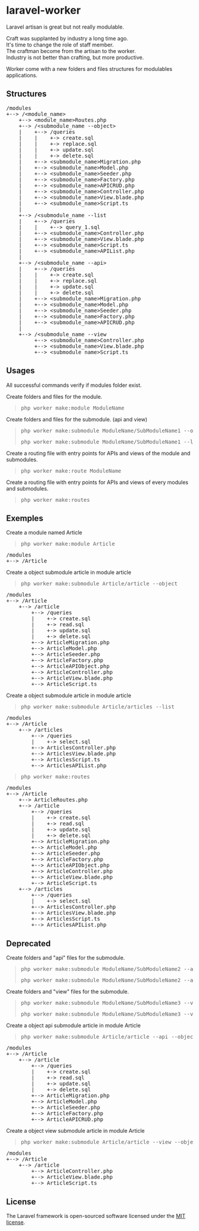 # laravel-worker

Laravel artisan is great but not really modulable.

Craft was supplanted by industry a long time ago.\
It's time to change the role of staff member.\
The craftman become from the artisan to the worker.\
Industry is not better than crafting, but more productive.

Worker come with a new folders and files structures for modulables applications.

## Structures

<pre>
/modules
+--> /&lt;module_name&gt;
    +--> &lt;module_name&gt;Routes.php
    +--> /&lt;submodule_name --object&gt;
    |    +--> /queries
    |    |    +-> create.sql
    |    |    +-> replace.sql
    |    |    +-> update.sql
    |    |    +-> delete.sql
    |    +--> &lt;submodule_name&gt;Migration.php
    |    +--> &lt;submodule_name&gt;Model.php
    |    +--> &lt;submodule_name&gt;Seeder.php
    |    +--> &lt;submodule_name&gt;Factory.php
    |    +--> &lt;submodule_name&gt;APICRUD.php
    |    +--> &lt;submodule_name&gt;Controller.php
    |    +--> &lt;submodule_name&gt;View.blade.php
    |    +--> &lt;submodule_name&gt;Script.ts
    |
    +--> /&lt;submodule_name --list
    |    +--> /queries
    |    |    +--> query_1.sql
    |    +--> &lt;submodule_name&gt;Controller.php
    |    +--> &lt;submodule_name&gt;View.blade.php
    |    +--> &lt;submodule_name&gt;Script.ts
    |    +--> &lt;submodule_name&gt;APIList.php
    |
    +--> /&lt;submodule_name --api&gt;
    |    +--> /queries
    |    |    +-> create.sql
    |    |    +-> replace.sql
    |    |    +-> update.sql
    |    |    +-> delete.sql
    |    +--> &lt;submodule_name&gt;Migration.php
    |    +--> &lt;submodule_name&gt;Model.php
    |    +--> &lt;submodule_name&gt;Seeder.php
    |    +--> &lt;submodule_name&gt;Factory.php
    |    +--> &lt;submodule_name&gt;APICRUD.php
    |
    +--> /&lt;submodule_name --view
         +--> &lt;submodule_name&gt;Controller.php
         +--> &lt;submodule_name&gt;View.blade.php
         +--> &lt;submodule_name&gt;Script.ts
</pre>

## Usages

All successful commands verify if modules folder exist.

Create folders and files for the module.
> <pre>php worker make:module ModuleName</pre>

Create folders and files for the submodule. (api and view)
> <pre>php worker make:submodule ModuleName/SubModuleName1 --object</pre>
> <pre>php worker make:submodule ModuleName/SubModuleName1 --list</pre>

Create a routing file with entry points for APIs and views of the module and submodules.
> <pre>php worker make:route ModuleName</pre>

Create a routing file with entry points for APIs and views of every modules and submodules.
> <pre>php worker make:routes</pre>

## Exemples

Create a module named Article
> <pre>php worker make:module Article</pre>
<pre>
/modules
+--> /Article
</pre>

Create a object submodule article in module article
> <pre>php worker make:submodule Article/article --object</pre>
<pre>
/modules
+--> /Article
    +--> /article
        +--> /queries
        |    +-> create.sql
        |    +-> read.sql
        |    +-> update.sql
        |    +-> delete.sql
        +--> ArticleMigration.php
        +--> ArticleModel.php
        +--> ArticleSeeder.php
        +--> ArticleFactory.php
        +--> ArticleAPIObject.php
        +--> ArticleController.php
        +--> ArticleView.blade.php
        +--> ArticleScript.ts
</pre>

Create a object submodule article in module article
> <pre>php worker make:submodule Article/articles --list</pre>
<pre>
/modules
+--> /Article
    +--> /articles
        +--> /queries
        |    +-> select.sql
        +--> ArticlesController.php
        +--> ArticlesView.blade.php
        +--> ArticlesScript.ts
        +--> ArticlesAPIList.php
</pre>

> <pre>php worker make:routes</pre>
<pre>
/modules
+--> /Article
    +--> ArticleRoutes.php
    +--> /article
        +--> /queries
        |    +-> create.sql
        |    +-> read.sql
        |    +-> update.sql
        |    +-> delete.sql
        +--> ArticleMigration.php
        +--> ArticleModel.php
        +--> ArticleSeeder.php
        +--> ArticleFactory.php
        +--> ArticleAPIObject.php
        +--> ArticleController.php
        +--> ArticleView.blade.php
        +--> ArticleScript.ts
    +--> /articles
        +--> /queries
        |    +-> select.sql
        +--> ArticlesController.php
        +--> ArticlesView.blade.php
        +--> ArticlesScript.ts
        +--> ArticlesAPIList.php
</pre>

## Deprecated

Create folders and "api" files for the submodule.
> <pre>php worker make:submodule ModuleName/SubModuleName2 --api --object</pre>
> <pre>php worker make:submodule ModuleName/SubModuleName2 --api --list</pre>

Create folders and "view" files for the submodule.
> <pre>php worker make:submodule ModuleName/SubModuleName3 --view --object</pre>
> <pre>php worker make:submodule ModuleName/SubModuleName3 --view --list</pre>

Create a object api submodule article in module Article
> <pre>php worker make:submodule Article/article --api --object</pre>
<pre>
/modules
+--> /Article
    +--> /article
        +--> /queries
        |    +-> create.sql
        |    +-> read.sql
        |    +-> update.sql
        |    +-> delete.sql
        +--> ArticleMigration.php
        +--> ArticleModel.php
        +--> ArticleSeeder.php
        +--> ArticleFactory.php
        +--> ArticleAPICRUD.php
</pre>

Create a object view submodule article in module Article
> <pre>php worker make:submodule Article/article --view --object</pre>
<pre>
/modules
+--> /Article
    +--> /article
        +--> ArticleController.php
        +--> ArticleView.blade.php
        +--> ArticleScript.ts
</pre>

## License

The Laravel framework is open-sourced software licensed under the [MIT license](https://opensource.org/licenses/MIT).
